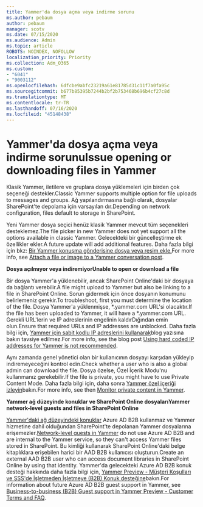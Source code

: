 ```yaml
---
title: Yammer'da dosya açma veya indirme sorunu
ms.author: pebaum
author: pebaum
manager: scotv
ms.date: 07/15/2020
ms.audience: Admin
ms.topic: article
ROBOTS: NOINDEX, NOFOLLOW
localization_priority: Priority
ms.collection: Adm_O365
ms.custom:
- "6041"
- "9003112"
ms.openlocfilehash: 6dfcbe9abfc23219a61e81785d31c11f7a0fa95c
ms.sourcegitcommit: b677b85395b7244b2bf2b753468b696b4cf27c8d
ms.translationtype: MT
ms.contentlocale: tr-TR
ms.lasthandoff: 07/16/2020
ms.locfileid: "45148438"
---
```

# <a name="issue-opening-or-downloading-files-in-yammer"></a><span data-ttu-id="f1637-102">Yammer'da dosya açma veya indirme sorunu</span><span class="sxs-lookup"><span data-stu-id="f1637-102">Issue opening or downloading files in Yammer</span></span>

<span data-ttu-id="f1637-103">Klasik Yammer, iletilere ve gruplara dosya yüklemeleri için birden çok seçeneği destekler.</span><span class="sxs-lookup"><span data-stu-id="f1637-103">Classic Yammer supports multiple option for file uploads to messages and groups.</span></span> <span data-ttu-id="f1637-104">Ağ yapılandırmasına bağlı olarak, dosyalar SharePoint'te depolama için varsayılan dır.</span><span class="sxs-lookup"><span data-stu-id="f1637-104">Depending on network configuration, files default to storage in SharePoint.</span></span>

<span data-ttu-id="f1637-105">Yeni Yammer dosya seçici henüz klasik Yammer mevcut tüm seçenekleri desteklemez.</span><span class="sxs-lookup"><span data-stu-id="f1637-105">The file picker in new Yammer does not yet support all the options available in classic Yammer.</span></span> <span data-ttu-id="f1637-106">Gelecekteki bir güncelleştirme ek özellikler ekler.</span><span class="sxs-lookup"><span data-stu-id="f1637-106">A future update will add additional features.</span></span> <span data-ttu-id="f1637-107">Daha fazla bilgi için bkz: [Bir Yammer konuşma gönderisine dosya veya resim ekle.](https://support.microsoft.com/office/attach-a-file-or-image-to-a-yammer-conversation-post-8d2d17f7-8f37-4535-961e-518d751be7e8)</span><span class="sxs-lookup"><span data-stu-id="f1637-107">For more info, see [Attach a file or image to a Yammer conversation post](https://support.microsoft.com/office/attach-a-file-or-image-to-a-yammer-conversation-post-8d2d17f7-8f37-4535-961e-518d751be7e8).</span></span>

<span data-ttu-id="f1637-108">**Dosya açılmıyor veya indiremiyor**</span><span class="sxs-lookup"><span data-stu-id="f1637-108">**Unable to open or download a file**</span></span>  

<span data-ttu-id="f1637-109">Bir dosya Yammer'a yüklenebilir, ancak SharePoint Online'daki bir dosyaya da bağlantı verebilir.</span><span class="sxs-lookup"><span data-stu-id="f1637-109">A file might upload to Yammer but also be linking to a file in SharePoint Online.</span></span> <span data-ttu-id="f1637-110">Sorun gidermek için önce dosyanın konumunu belirlemeniz gerekir.</span><span class="sxs-lookup"><span data-stu-id="f1637-110">To troubleshoot, first you must determine the location of the file.</span></span> <span data-ttu-id="f1637-111">Dosya Yammer'a yüklenmişse, \*.yammer.com URL'si olacaktır.</span><span class="sxs-lookup"><span data-stu-id="f1637-111">If the file has been uploaded to Yammer, it will have a \*.yammer.com URL.</span></span> <span data-ttu-id="f1637-112">Gerekli URL'lerin ve IP adreslerinin engelinin kaldırDığından emin olun.</span><span class="sxs-lookup"><span data-stu-id="f1637-112">Ensure that required URLs and IP addresses are unblocked.</span></span> <span data-ttu-id="f1637-113">Daha fazla bilgi için, [Yammer için sabit kodlu IP adreslerini kullanarak](https://techcommunity.microsoft.com/t5/yammer-blog/using-hard-coded-ip-addresses-for-yammer-is-not-recommended/ba-p/276592)blog yazısına bakın tavsiye edilmez.</span><span class="sxs-lookup"><span data-stu-id="f1637-113">For more info, see the blog post [Using hard coded IP addresses for Yammer is not recommended](https://techcommunity.microsoft.com/t5/yammer-blog/using-hard-coded-ip-addresses-for-yammer-is-not-recommended/ba-p/276592).</span></span>

<span data-ttu-id="f1637-114">Aynı zamanda genel yönetici olan bir kullanıcının dosyayı karşıdan yükleyip indiremeyeceğini kontrol edin.</span><span class="sxs-lookup"><span data-stu-id="f1637-114">Check whether a user who is also a global admin can download the file.</span></span> <span data-ttu-id="f1637-115">Dosya özelse, Özel İçerik Modu'nu kullanmanız gerekebilir.</span><span class="sxs-lookup"><span data-stu-id="f1637-115">If the file is private, you might have to use Private Content Mode.</span></span> <span data-ttu-id="f1637-116">Daha fazla bilgi için, daha sonra [Yammer özel içeriği izleyin](https://docs.microsoft.com/yammer/manage-security-and-compliance/monitor-private-content)bakın.</span><span class="sxs-lookup"><span data-stu-id="f1637-116">For more info, see then [Monitor private content in Yammer](https://docs.microsoft.com/yammer/manage-security-and-compliance/monitor-private-content).</span></span>  

<span data-ttu-id="f1637-117">**Yammer ağ düzeyinde konuklar ve SharePoint Online dosyaları**</span><span class="sxs-lookup"><span data-stu-id="f1637-117">**Yammer network-level guests and files in SharePoint Online**</span></span>  

<span data-ttu-id="f1637-118">[Yammer'daki ağ düzeyindeki konuklar](https://docs.microsoft.com/yammer/manage-yammer-users/add-block-or-remove-users#invite-guests) Azure AD B2B kullanmaz ve Yammer hizmetine dahil olduğundan SharePoint'te depolanan Yammer dosyalarına erişemezler.</span><span class="sxs-lookup"><span data-stu-id="f1637-118">[Network-level guests in Yammer](https://docs.microsoft.com/yammer/manage-yammer-users/add-block-or-remove-users#invite-guests) do not use Azure AD B2B and are internal to the Yammer service, so they can't access Yammer files stored in SharePoint.</span></span> <span data-ttu-id="f1637-119">Bu kimliği kullanarak SharePoint Online'daki belge kitaplıklara erişebilen harici bir AAD B2B kullanıcısı oluşturun.</span><span class="sxs-lookup"><span data-stu-id="f1637-119">Create an external AAD B2B user who can access document libraries in SharePoint Online by using that identity.</span></span> <span data-ttu-id="f1637-120">Yammer'da gelecekteki Azure AD B2B konuk desteği hakkında daha fazla bilgi için, [Yammer Preview - Müşteri Koşulları ve SSS'de İşletmeden İşletmeye (B2B) Konuk desteğine](https://docs.microsoft.com/yammer/get-started-with-yammer/azure-ad-b2b-guests-yammer)bakın.</span><span class="sxs-lookup"><span data-stu-id="f1637-120">For information about future Azure AD B2B guest support in Yammer, see [Business-to-business (B2B) Guest support in Yammer Preview - Customer Terms and FAQ](https://docs.microsoft.com/yammer/get-started-with-yammer/azure-ad-b2b-guests-yammer).</span></span>